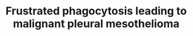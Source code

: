 ---
annotations:
- id: CL:0000077
  parent: native cell
  type: Cell Type Ontology
  value: mesothelial cell
- id: DOID:7474
  parent: disease of cellular proliferation
  type: Disease Ontology
  value: malignant pleural mesothelioma
authors:
- Marvin M2
- Eweitz
- Alexandrabosch
communities:
- AOP
description: Adverse Outcome Pathway for malignant pleural mesothelioma, known to
  be initiated by asbestos and carbon nanotubes. This molecular AOP is based on https://aopwiki.org/aops/409
last-edited: 2022-12-10
organisms:
- Homo sapiens
redirect_from:
- /index.php/Pathway:WP5091
- /instance/WP5091
- /instance/WP5091_rr124069
revision: r124069
schema-jsonld:
- '@context': https://schema.org/
  '@id': https://wikipathways.github.io/pathways/WP5091.html
  '@type': Dataset
  creator:
    '@type': Organization
    name: WikiPathways
  description: Adverse Outcome Pathway for malignant pleural mesothelioma, known to
    be initiated by asbestos and carbon nanotubes. This molecular AOP is based on
    https://aopwiki.org/aops/409
  keywords: []
  license: CC0
  name: Frustrated phagocytosis leading to malignant pleural mesothelioma
seo: CreativeWork
title: Frustrated phagocytosis leading to malignant pleural mesothelioma
wpid: WP5091
---